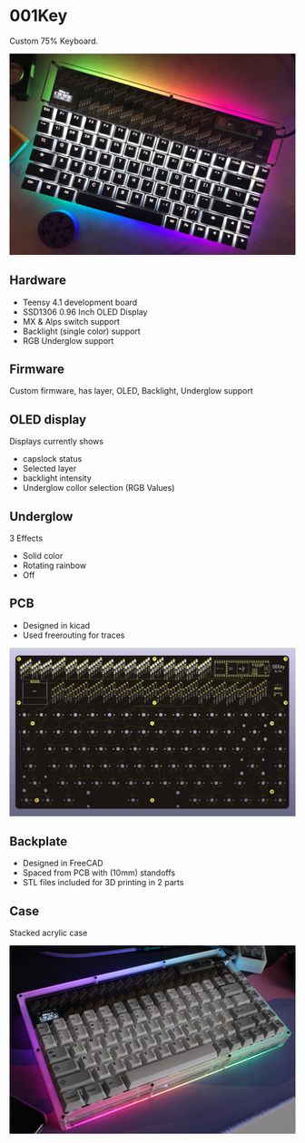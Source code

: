 # 001Key

Custom 75% Keyboard.

![build](./images/1.jpeg)

## Hardware

- Teensy 4.1 development board
- SSD1306 0.96 Inch OLED Display
- MX & Alps switch support
- Backlight (single color) support
- RGB Underglow support

## Firmware

Custom firmware, has layer, OLED, Backlight, Underglow support

## OLED display

Displays currently shows

- capslock status
- Selected layer
- backlight intensity 
- Underglow collor selection (RGB Values)

## Underglow

3 Effects
- Solid color
- Rotating rainbow
- Off

## PCB

- Designed in kicad
- Used freerouting for traces

![pcbrender](./images/2.png)

## Backplate

- Designed in FreeCAD
- Spaced from PCB with (10mm) standoffs
- STL files included for 3D printing in 2 parts

## Case

Stacked acrylic case

![case](./images/4.JPG)


